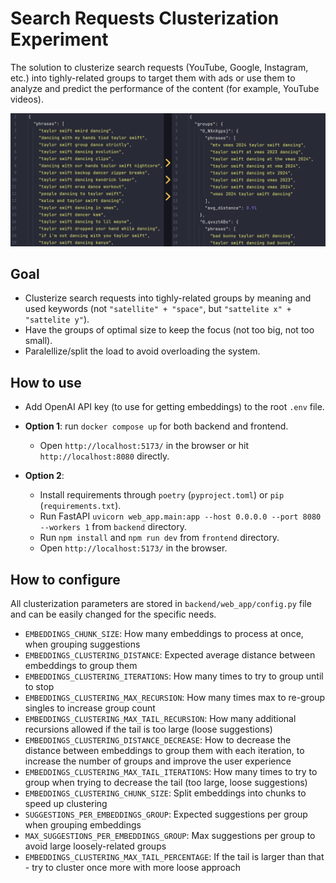 # Search Requests Clusterization Experiment

The solution to clusterize search requests (YouTube, Google, Instagram, etc.) into tighly-related groups to target them with ads or use them to analyze and predict the performance of the content (for example, YouTube videos).

![Example Image](backend/examples/taylor_swift_dancing/example.png)

## Goal

- Clusterize search requests into tighly-related groups by meaning and used keywords (not `"satellite" + "space"`, but `"sattelite x" + "sattelite y"`).
- Have the groups of optimal size to keep the focus (not too big, not too small).
- Paralellize/split the load to avoid overloading the system.

## How to use
- Add OpenAI API key (to use for getting embeddings) to the root `.env` file.
- **Option 1**: run `docker compose up` for both backend and frontend.
  - Open `http://localhost:5173/` in the browser or hit `http://localhost:8080` directly.

- **Option 2**:
  - Install requirements through `poetry` (`pyproject.toml`) or `pip` (`requirements.txt`).
  - Run FastAPI `uvicorn web_app.main:app --host 0.0.0.0 --port 8080 --workers 1` from `backend` directory.
  - Run `npm install` and `npm run dev` from `frontend` directory.
  - Open `http://localhost:5173/` in the browser.

## How to configure

All clusterization parameters are stored in `backend/web_app/config.py` file and can be easily changed for the specific needs.

- `EMBEDDINGS_CHUNK_SIZE`: How many embeddings to process at once, when grouping suggestions
- `EMBEDDINGS_CLUSTERING_DISTANCE`: Expected average distance between embeddings to group them
- `EMBEDDINGS_CLUSTERING_ITERATIONS`: How many times to try to group until to stop
- `EMBEDDINGS_CLUSTERING_MAX_RECURSION`: How many times max to re-group singles to increase group count
- `EMBEDDINGS_CLUSTERING_MAX_TAIL_RECURSION`: How many additional recursions allowed if the tail is too large (loose suggestions)
- `EMBEDDINGS_CLUSTERING_DISTANCE_DECREASE`: How to decrease the distance between embeddings to group them with each iteration, to increase the number of groups and improve the user experience
- `EMBEDDINGS_CLUSTERING_MAX_TAIL_ITERATIONS`: How many times to try to group when trying to decrease the tail (too large, loose suggestions)
- `EMBEDDINGS_CLUSTERING_CHUNK_SIZE`: Split embeddings into chunks to speed up clustering
- `SUGGESTIONS_PER_EMBEDDINGS_GROUP`: Expected suggestions per group when grouping embeddings
- `MAX_SUGGESTIONS_PER_EMBEDDINGS_GROUP`: Max suggestions per group to avoid large loosely-related groups
- `EMBEDDINGS_CLUSTERING_MAX_TAIL_PERCENTAGE`: If the tail is larger than that - try to cluster once more with more loose approach